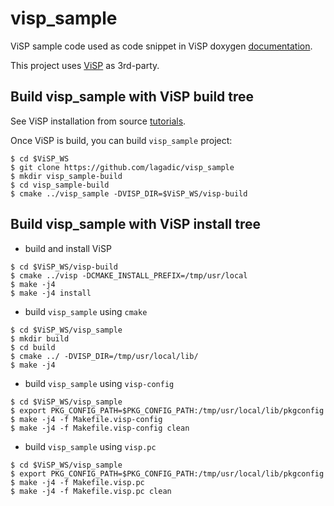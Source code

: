 # visp_sample

ViSP sample code used as code snippet in ViSP doxygen [documentation](https://visp-doc.inria.fr/doxygen/visp-daily/index.html).


This project uses [ViSP](https://github.com/lagadic/visp) as 3rd-party.

## Build visp_sample with ViSP build tree

See ViSP installation from source [tutorials](https://visp-doc.inria.fr/doxygen/visp-daily/tutorial_install_src.html).

Once ViSP is build, you can build `visp_sample` project:

```
$ cd $ViSP_WS
$ git clone https://github.com/lagadic/visp_sample
$ mkdir visp_sample-build
$ cd visp_sample-build
$ cmake ../visp_sample -DVISP_DIR=$ViSP_WS/visp-build
```

## Build visp_sample with ViSP install tree

- build and install ViSP

```
$ cd $ViSP_WS/visp-build
$ cmake ../visp -DCMAKE_INSTALL_PREFIX=/tmp/usr/local
$ make -j4
$ make -j4 install
```

- build `visp_sample` using `cmake`

```
$ cd $ViSP_WS/visp_sample
$ mkdir build
$ cd build
$ cmake ../ -DVISP_DIR=/tmp/usr/local/lib/
$ make -j4
```

- build `visp_sample` using `visp-config`

```
$ cd $ViSP_WS/visp_sample
$ export PKG_CONFIG_PATH=$PKG_CONFIG_PATH:/tmp/usr/local/lib/pkgconfig
$ make -j4 -f Makefile.visp-config
$ make -j4 -f Makefile.visp-config clean
```

- build `visp_sample` using `visp.pc`

```
$ cd $ViSP_WS/visp_sample
$ export PKG_CONFIG_PATH=$PKG_CONFIG_PATH:/tmp/usr/local/lib/pkgconfig
$ make -j4 -f Makefile.visp.pc
$ make -j4 -f Makefile.visp.pc clean
```


